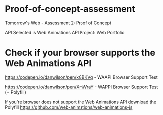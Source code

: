 # Proof-of-concept-assessment
Tomorrow's Web - Assessment 2: Proof of Concept

API Selected is Web Animations API
Project: Web Portfolio

# Check if your browser supports the Web Animations API
https://codepen.io/danwilson/pen/xGBKVq - WAAPI Browser Support Test

https://codepen.io/danwilson/pen/XmWraY - WAPPI Browser Support Test (+ Polyfill)

If you're browser does not support the Web Animations API download the Polyfill
https://github.com/web-animations/web-animations-js
